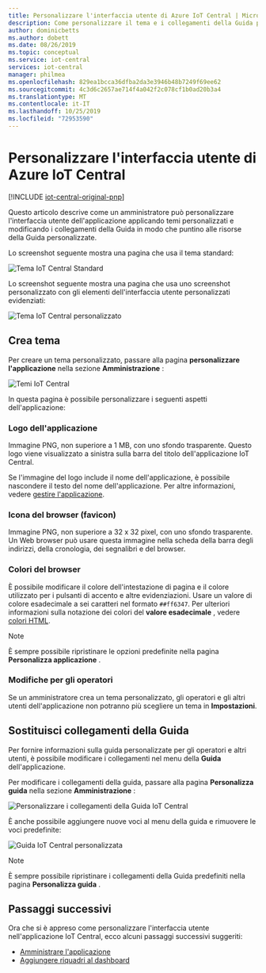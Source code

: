 ```yaml
---
title: Personalizzare l'interfaccia utente di Azure IoT Central | Microsoft Docs
description: Come personalizzare il tema e i collegamenti della Guida per l'applicazione Azure Internet delle cose centrale
author: dominicbetts
ms.author: dobett
ms.date: 08/26/2019
ms.topic: conceptual
ms.service: iot-central
services: iot-central
manager: philmea
ms.openlocfilehash: 829ea1bcca36dfba2da3e3946b48b7249f69ee62
ms.sourcegitcommit: 4c3d6c2657ae714f4a042f2c078cf1b0ad20b3a4
ms.translationtype: MT
ms.contentlocale: it-IT
ms.lasthandoff: 10/25/2019
ms.locfileid: "72953590"
---
```

# <a name="customize-the-azure-iot-central-ui"></a>Personalizzare l'interfaccia utente di Azure IoT Central

[!INCLUDE [iot-central-original-pnp](../../../includes/iot-central-original-pnp-note.md)]

Questo articolo descrive come un amministratore può personalizzare l'interfaccia utente dell'applicazione applicando temi personalizzati e modificando i collegamenti della Guida in modo che puntino alle risorse della Guida personalizzate.

Lo screenshot seguente mostra una pagina che usa il tema standard:

![Tema IoT Central Standard](./media/howto-customize-ui/standard-ui.png)

Lo screenshot seguente mostra una pagina che usa uno screenshot personalizzato con gli elementi dell'interfaccia utente personalizzati evidenziati:

![Tema IoT Central personalizzato](./media/howto-customize-ui/themed-ui.png)

## <a name="create-theme"></a>Crea tema

Per creare un tema personalizzato, passare alla pagina **personalizzare l'applicazione** nella sezione **Amministrazione** :

![Temi IoT Central](./media/howto-customize-ui/themes.png)

In questa pagina è possibile personalizzare i seguenti aspetti dell'applicazione:

### <a name="application-logo"></a>Logo dell'applicazione

Immagine PNG, non superiore a 1 MB, con uno sfondo trasparente. Questo logo viene visualizzato a sinistra sulla barra del titolo dell'applicazione IoT Central.

Se l'immagine del logo include il nome dell'applicazione, è possibile nascondere il testo del nome dell'applicazione. Per altre informazioni, vedere [gestire l'applicazione](./howto-administer.md#change-application-name-and-url).

### <a name="browser-icon-favicon"></a>Icona del browser (favicon)

Immagine PNG, non superiore a 32 x 32 pixel, con uno sfondo trasparente. Un Web browser può usare questa immagine nella scheda della barra degli indirizzi, della cronologia, dei segnalibri e del browser.

### <a name="browser-colors"></a>Colori del browser

È possibile modificare il colore dell'intestazione di pagina e il colore utilizzato per i pulsanti di accento e altre evidenziazioni. Usare un valore di colore esadecimale a sei caratteri nel formato `##ff6347`. Per ulteriori informazioni sulla notazione dei colori del **valore esadecimale** , vedere [colori HTML](https://www.w3schools.com/html/html_colors.asp).

> [!NOTE]
> È sempre possibile ripristinare le opzioni predefinite nella pagina **Personalizza applicazione** .

### <a name="changes-for-operators"></a>Modifiche per gli operatori

Se un amministratore crea un tema personalizzato, gli operatori e gli altri utenti dell'applicazione non potranno più scegliere un tema in **Impostazioni**.

## <a name="replace-help-links"></a>Sostituisci collegamenti della Guida

Per fornire informazioni sulla guida personalizzate per gli operatori e altri utenti, è possibile modificare i collegamenti nel menu della **Guida** dell'applicazione.

Per modificare i collegamenti della guida, passare alla pagina **Personalizza guida** nella sezione **Amministrazione** :

![Personalizzare i collegamenti della Guida IoT Central](./media/howto-customize-ui/help-links.png)

È anche possibile aggiungere nuove voci al menu della guida e rimuovere le voci predefinite:

![Guida IoT Central personalizzata](./media/howto-customize-ui/custom-help.png)

> [!NOTE]
> È sempre possibile ripristinare i collegamenti della Guida predefiniti nella pagina **Personalizza guida** .

## <a name="next-steps"></a>Passaggi successivi

Ora che si è appreso come personalizzare l'interfaccia utente nell'applicazione IoT Central, ecco alcuni passaggi successivi suggeriti:

- [Amministrare l'applicazione](./howto-administer.md)
- [Aggiungere riquadri al dashboard](./howto-add-tiles-to-your-dashboard.md)